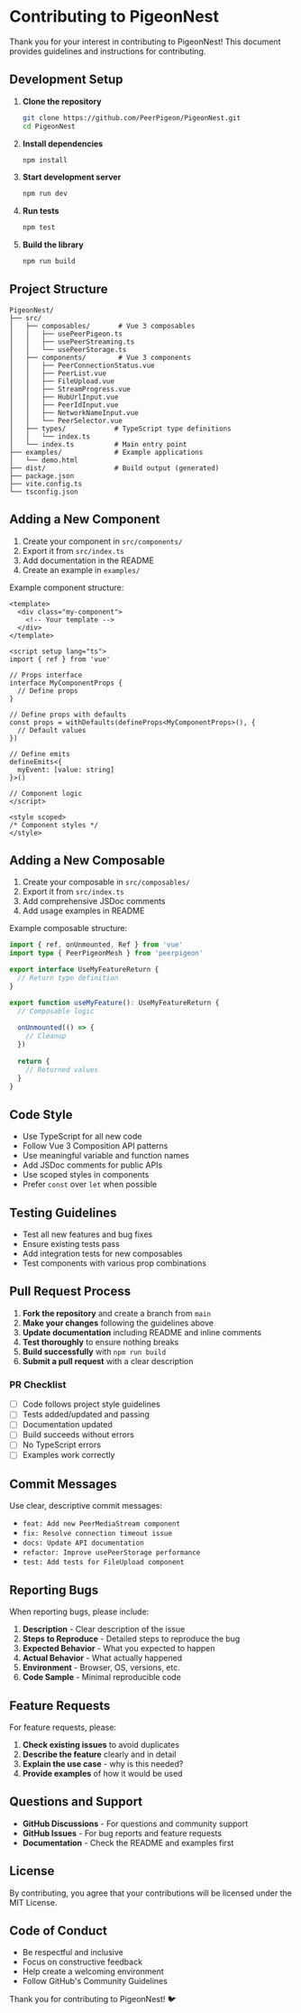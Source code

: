 # Contributing to PigeonNest

Thank you for your interest in contributing to PigeonNest! This document provides guidelines and instructions for contributing.

## Development Setup

1. **Clone the repository**
   ```bash
   git clone https://github.com/PeerPigeon/PigeonNest.git
   cd PigeonNest
   ```

2. **Install dependencies**
   ```bash
   npm install
   ```

3. **Start development server**
   ```bash
   npm run dev
   ```

4. **Run tests**
   ```bash
   npm test
   ```

5. **Build the library**
   ```bash
   npm run build
   ```

## Project Structure

```
PigeonNest/
├── src/
│   ├── composables/       # Vue 3 composables
│   │   ├── usePeerPigeon.ts
│   │   ├── usePeerStreaming.ts
│   │   └── usePeerStorage.ts
│   ├── components/        # Vue 3 components
│   │   ├── PeerConnectionStatus.vue
│   │   ├── PeerList.vue
│   │   ├── FileUpload.vue
│   │   ├── StreamProgress.vue
│   │   ├── HubUrlInput.vue
│   │   ├── PeerIdInput.vue
│   │   ├── NetworkNameInput.vue
│   │   └── PeerSelector.vue
│   ├── types/            # TypeScript type definitions
│   │   └── index.ts
│   └── index.ts          # Main entry point
├── examples/             # Example applications
│   └── demo.html
├── dist/                 # Build output (generated)
├── package.json
├── vite.config.ts
└── tsconfig.json
```

## Adding a New Component

1. Create your component in `src/components/`
2. Export it from `src/index.ts`
3. Add documentation in the README
4. Create an example in `examples/`

Example component structure:

```vue
<template>
  <div class="my-component">
    <!-- Your template -->
  </div>
</template>

<script setup lang="ts">
import { ref } from 'vue'

// Props interface
interface MyComponentProps {
  // Define props
}

// Define props with defaults
const props = withDefaults(defineProps<MyComponentProps>(), {
  // Default values
})

// Define emits
defineEmits<{
  myEvent: [value: string]
}>()

// Component logic
</script>

<style scoped>
/* Component styles */
</style>
```

## Adding a New Composable

1. Create your composable in `src/composables/`
2. Export it from `src/index.ts`
3. Add comprehensive JSDoc comments
4. Add usage examples in README

Example composable structure:

```typescript
import { ref, onUnmounted, Ref } from 'vue'
import type { PeerPigeonMesh } from 'peerpigeon'

export interface UseMyFeatureReturn {
  // Return type definition
}

export function useMyFeature(): UseMyFeatureReturn {
  // Composable logic
  
  onUnmounted(() => {
    // Cleanup
  })
  
  return {
    // Returned values
  }
}
```

## Code Style

- Use TypeScript for all new code
- Follow Vue 3 Composition API patterns
- Use meaningful variable and function names
- Add JSDoc comments for public APIs
- Use scoped styles in components
- Prefer `const` over `let` when possible

## Testing Guidelines

- Test all new features and bug fixes
- Ensure existing tests pass
- Add integration tests for new composables
- Test components with various prop combinations

## Pull Request Process

1. **Fork the repository** and create a branch from `main`
2. **Make your changes** following the guidelines above
3. **Update documentation** including README and inline comments
4. **Test thoroughly** to ensure nothing breaks
5. **Build successfully** with `npm run build`
6. **Submit a pull request** with a clear description

### PR Checklist

- [ ] Code follows project style guidelines
- [ ] Tests added/updated and passing
- [ ] Documentation updated
- [ ] Build succeeds without errors
- [ ] No TypeScript errors
- [ ] Examples work correctly

## Commit Messages

Use clear, descriptive commit messages:

- `feat: Add new PeerMediaStream component`
- `fix: Resolve connection timeout issue`
- `docs: Update API documentation`
- `refactor: Improve usePeerStorage performance`
- `test: Add tests for FileUpload component`

## Reporting Bugs

When reporting bugs, please include:

1. **Description** - Clear description of the issue
2. **Steps to Reproduce** - Detailed steps to reproduce the bug
3. **Expected Behavior** - What you expected to happen
4. **Actual Behavior** - What actually happened
5. **Environment** - Browser, OS, versions, etc.
6. **Code Sample** - Minimal reproducible code

## Feature Requests

For feature requests, please:

1. **Check existing issues** to avoid duplicates
2. **Describe the feature** clearly and in detail
3. **Explain the use case** - why is this needed?
4. **Provide examples** of how it would be used

## Questions and Support

- **GitHub Discussions** - For questions and community support
- **GitHub Issues** - For bug reports and feature requests
- **Documentation** - Check the README and examples first

## License

By contributing, you agree that your contributions will be licensed under the MIT License.

## Code of Conduct

- Be respectful and inclusive
- Focus on constructive feedback
- Help create a welcoming environment
- Follow GitHub's Community Guidelines

Thank you for contributing to PigeonNest! 🐦
